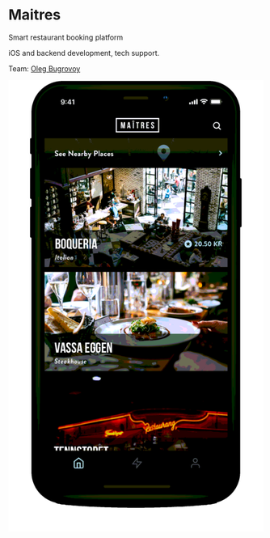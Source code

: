 # Maitres

Smart restaurant booking platform

iOS and backend development, tech support.

Team: [Oleg Bugrovoy](../org/credentials-wip/oleg-bugrovoy.md)

![](../.gitbook/assets/image%20%287%29.png)

